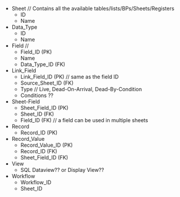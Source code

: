 - Sheet // Contains all the available tables/lists/BPs/Sheets/Registers
	- ID
	- Name
- Data_Type
	- ID
	- Name
- Field //
	- Field_ID (PK)
	- Name
	- Data_Type_ID (FK)
- Link_Field
	- Link_Field_ID (PK) // same as the field ID
	- Source_Sheet_ID (FK)
	- Type // Live, Dead-On-Arrival, Dead-By-Condition
	- Conditions ??
- Sheet-Field
	- Sheet_Field_ID (PK)
	- Sheet_ID (FK)
	- Field_ID (FK) // a field can be used in multiple sheets
- Record
	- Record_ID (PK)
- Record_Value
	- Record_Value_ID (PK)
	- Record_ID (FK)
	- Sheet_Field_ID (FK)
- View
	- SQL Dataview?? or Display View??
- Workflow
	- Workflow_ID
	- Sheet_ID
